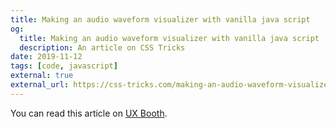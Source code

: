 ```yaml
---
title: Making an audio waveform visualizer with vanilla java script
og:
  title: Making an audio waveform visualizer with vanilla java script
  description: An article on CSS Tricks
date: 2019-11-12
tags: [code, javascript]
external: true
external_url: https://css-tricks.com/making-an-audio-waveform-visualizer-with-vanilla-javascript/
---
```


You can read this article on [UX Booth](https://www.uxbooth.com/articles/what-google-search-shows-us-about-future-of-product-design/).